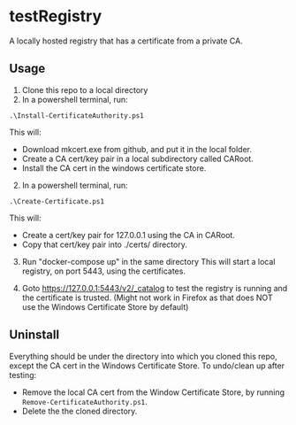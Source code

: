 # testRegistry
A locally hosted registry that has a certificate from a private CA.



## Usage

1. Clone this repo to a local directory
2. In a powershell terminal, run:
```
.\Install-CertificateAuthority.ps1
```
   This will:
   - Download mkcert.exe from github, and put it in the local folder.
   - Create a CA cert/key pair in a local subdirectory called CARoot.
   - Install the CA cert in the windows certificate store.

2. In a powershell terminal, run:
```
.\Create-Certificate.ps1
```
   This will:
   - Create a cert/key pair for 127.0.0.1 using the CA in CARoot.
   - Copy that cert/key pair into ./certs/ directory.

3. Run "docker-compose up" in the same directory
   This will start a local registry, on port 5443, using the certificates.

4. Goto https://127.0.0.1:5443/v2/_catalog to test the registry is running and the certificate is trusted.
(Might not work in Firefox as that does NOT use the Windows Certificate Store by default)



## Uninstall
Everything should be under the directory into which you cloned this repo, except the CA cert in the Windows Certificate Store.  To undo/clean up after testing:
 - Remove the local CA cert from the Window Certificate Store, by running `Remove-CertificateAuthority.ps1`.
 - Delete the the cloned directory.
